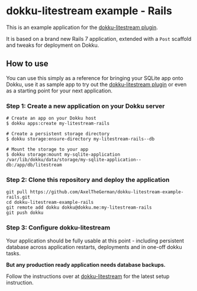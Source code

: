 # dokku-litestream example - Rails

This is an example application for the [dokku-litestream plugin](https://github.com/AxelTheGerman/dokku-litestream).

It is based on a brand new Rails 7 application, extended with a `Post` scaffold and tweaks for deployment on Dokku.

## How to use

You can use this simply as a reference for bringing your SQLite app onto Dokku, use it as sample app to try out the [dokku-litestream plugin](https://github.com/AxelTheGerman/dokku-litestream) or even as a starting point for your next application.

### Step 1: Create a new application on your Dokku server

```
# Create an app on your Dokku host
$ dokku apps:create my-litestream-rails

# Create a persistent storage directory
$ dokku storage:ensure-directory my-litestream-rails--db

# Mount the storage to your app
$ dokku storage:mount my-sqlite-application /var/lib/dokku/data/storage/my-sqlite-application--db:/app/db/litestream
```

### Step 2: Clone this repository and deploy the application

```
git pull https://github.com/AxelTheGerman/dokku-litestream-example-rails.git
cd dokku-litestream-example-rails
git remote add dokku dokku@dokku.me:my-litestream-rails
git push dokku
```

### Step 3: Configure dokku-litestream

Your application should be fully usable at this point - including persistent database across application restarts, deployments and in one-off dokku tasks.

**But any production ready application needs database backups.**

Follow the instructions over at [dokku-litestream](https://github.com/AxelTheGerman/dokku-litestream) for the latest setup instruction.
